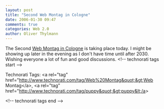 ```yaml
---
layout: post
title: "Second Web Montag in Cologne"
date: 2006-01-30 09:47
comments: true
categories: Web 2.0
author: Oliver Thylmann
---
```




The Second [Web Montag in Cologne](http://www.webmontag.de/doku.php?id=koeln) is taking place today. I might be showing up later in the evening as I don't have time until after 2030. Wishing everyone a lot of fun and good discussions.
&lt;!-- technorati tags start --&gt;

Technorati Tags: &lt;a rel=&quot;tag&quot; href=&quot;http://www.technorati.com/tag/Web%20Montag&quot;&gt;Web Montag&lt;/a&gt;, &lt;a rel=&quot;tag&quot; href=&quot;http://www.technorati.com/tag/puppy&quot;&gt;puppy&lt;/a&gt;

&lt;!-- technorati tags end --&gt;

